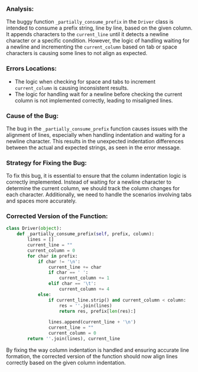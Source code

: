 ### Analysis:
The buggy function `_partially_consume_prefix` in the `Driver` class is intended to consume a prefix string, line by line, based on the given column. It appends characters to the `current_line` until it detects a newline character or a specific condition. However, the logic of handling waiting for a newline and incrementing the `current_column` based on tab or space characters is causing some lines to not align as expected.

### Errors Locations:
- The logic when checking for space and tabs to increment `current_column` is causing inconsistent results.
- The logic for handling wait for a newline before checking the current column is not implemented correctly, leading to misaligned lines.

### Cause of the Bug:
The bug in the `_partially_consume_prefix` function causes issues with the alignment of lines, especially when handling indentation and waiting for a newline character. This results in the unexpected indentation differences between the actual and expected strings, as seen in the error message.

### Strategy for Fixing the Bug:
To fix this bug, it is essential to ensure that the column indentation logic is correctly implemented. Instead of waiting for a newline character to determine the current column, we should track the column changes for each character. Additionally, we need to handle the scenarios involving tabs and spaces more accurately.

### Corrected Version of the Function:
```python
class Driver(object):
    def _partially_consume_prefix(self, prefix, column):
        lines = []
        current_line = ""
        current_column = 0
        for char in prefix:
            if char != '\n':
                current_line += char
                if char == ' ':
                    current_column += 1
                elif char == '\t':
                    current_column += 4
            else:
                if current_line.strip() and current_column < column:
                    res = ''.join(lines)
                    return res, prefix[len(res):]
        
                lines.append(current_line + '\n')
                current_line = ""
                current_column = 0
        return ''.join(lines), current_line
```

By fixing the way column indentation is handled and ensuring accurate line formation, the corrected version of the function should now align lines correctly based on the given column indentation.